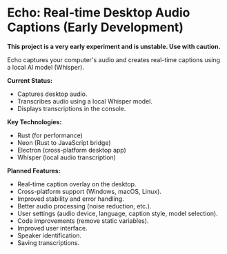 # Echo: Real-time Desktop Audio Captions (Early Development)

**This project is a very early experiment and is unstable. Use with caution.**

Echo captures your computer's audio and creates real-time captions using a local AI model (Whisper).

**Current Status:**

* Captures desktop audio.
* Transcribes audio using a local Whisper model.
* Displays transcriptions in the console.

**Key Technologies:**

* Rust (for performance)
* Neon (Rust to JavaScript bridge)
* Electron (cross-platform desktop app)
* Whisper (local audio transcription)

**Planned Features:**

* Real-time caption overlay on the desktop.
* Cross-platform support (Windows, macOS, Linux).
* Improved stability and error handling.
* Better audio processing (noise reduction, etc.).
* User settings (audio device, language, caption style, model selection).
* Code improvements (remove static variables).
* Improved user interface.
* Speaker identification.
* Saving transcriptions.


